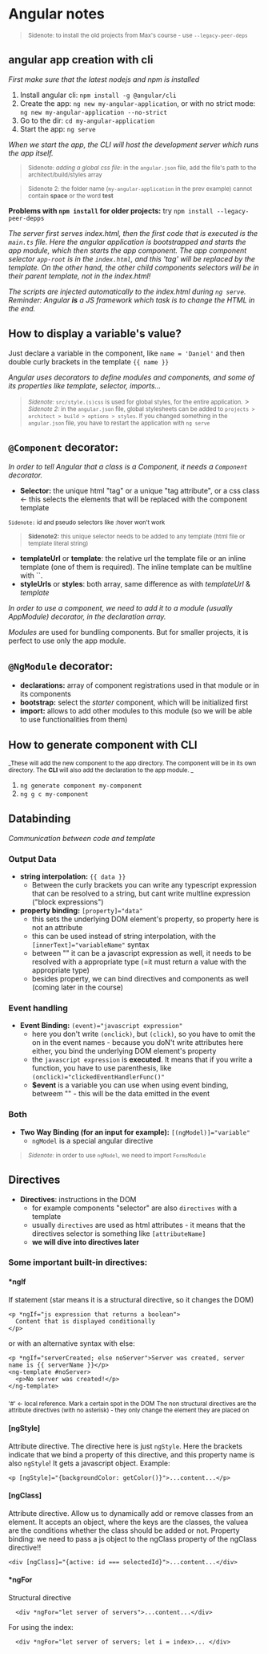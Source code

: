# Angular notes

> <sub>Sidenote: to install the old projects from Max's course - use `--legacy-peer-deps`</sub>

## angular app creation with cli

_First make sure that the latest nodejs and npm is installed_

1. Install angular cli: `npm install -g @angular/cli`
2. Create the app: `ng new my-angular-application`, or with no strict mode: `ng new my-angular-application --no-strict`
3. Go to the dir: `cd my-angular-application`
4. Start the app: `ng serve`

_When we start the app, the CLI will host the development server which runs the app itself._

> <sub>Sidenote: _adding a global css file_: in the `angular.json` file, add the file's path to the architect/build/styles array</sub>

> <sub>Sidenote 2: the folder name (`my-angular-application` in the prev example) cannot contain **space** or the word **test**</sub>

**Problems with `npm install` for older projects:** try `npm install --legacy-peer-depps`

_The server first serves index.html, then the first code that is executed is the `main.ts` file. Here the angular application is bootstrapped and starts the app module, which then starts the app component. The app component selector `app-root` is in the `index.html`, and this 'tag' will be replaced by the template. On the other hand, the other child components selectors will be in their parent template, not in the index.html!_

_The scripts are injected automatically to the index.html during `ng serve`. Reminder: Angular **is** a JS framework which task is to change the HTML in the end._

## How to display a variable's value?

Just declare a variable in the component, like
`name = 'Daniel'`
and then double curly brackets in the template
`{{ name }}`

_Angular uses decorators to define modules and components, and some of its properties like template, selector, imports..._

> <small>_Sidenote:_ `src/style.(s)css` is used for global styles, for the entire application.</small> > <small>_Sidenote 2:_ in the `angular.json` file, global stylesheets can be added to `projects > architect > build > options > styles`. If you changed something in the `angular.json` file, you have to restart the application with `ng serve`</small>

## `@Component` decorator:

_In order to tell Angular that a class is a Component, it needs a `Component` decorator._

- **Selector:** the unique html "tag" or a unique "tag attribute", or a css class <- this selects the elements that will be replaced with the component template

<sub>`Sidenote:` id and pseudo selectors like :hover won't work</sub>

> <small>**Sidenote2:** this unique selector needs to be added to any template (html file or template literal string)</small>

- **templateUrl** or **template**: the relative url the template file or an inline template (one of them is required). The inline template can be multline with ``.
- **styleUrls** or **styles**: both array, same difference as with _templateUrl_ & _template_

_In order to use a component, we need to add it to a module (usually AppModule) decorator, in the declaration array._

_Modules_ are used for bundling components. But for smaller projects, it is perfect to use only the app module.

## `@NgModule` decorator:

- **declarations:** array of component registrations used in that module or in its components
- **bootstrap:** select the _starter_ component, which will be initialized first
- **import:** allows to add other modules to this module (so we will be able to use functionalities from them)

## How to generate component with CLI

<sub>_These will add the new component to the app directory. The component will be in its own directory. The **CLI** will also add the declaration to the app module. _</sub>

1. `ng generate component my-component`
2. `ng g c my-component`

## Databinding

_Communication between code and template_

### Output Data

- **string interpolation:** `{{ data }}`
  - Between the curly brackets you can write any typescript expression that can be resolved to a string, but cant write multline expression ("block expressions")
- **property binding:** `[property]="data"`
  - this sets the underlying DOM element's property, so property here is not an attribute
  - this can be used instead of string interpolation, with the `[innerText]="variableName"` syntax
  - between "" it can be a javascript expression as well, it needs to be resolved with a appropriate type (=it must return a value with the appropriate type)
  - besides property, we can bind directives and components as well (coming later in the course)

### Event handling

- **Event Binding:** `(event)="javascript expression"`
  - here you don't write `(onclick)`, but `(click)`, so you have to omit the on in the event names - because you doN't write attributes here either, you bind the underlying DOM element's property
  - the `javascript expression` is **executed**. It means that if you write a function, you have to use parenthesis, like `(onclick)="clickedEventHandlerFunc()"`
  - **$event** is a variable you can use when using event binding, betweem "" - this will be the data emitted in the event

### Both

- **Two Way Binding (for an input for example):** `[(ngModel)]="variable"`
  - `ngModel` is a special angular directive

> <small>_Sidenote:_ in order to use `ngModel`, we need to import `FormsModule` </small>

## Directives

- **Directives**: instructions in the DOM
  - for example components "selector" are also `directives` with a template
  - usually `directives` are used as html attributes - it means that the directives selector is something like `[attributeName]`
  - **we will dive into directives later**

### Some important built-in directives:

#### **\*ngIf**

If statement (star means it is a structural directive, so it changes the DOM)

```
<p *ngIf="js expression that returns a boolean">
  Content that is displayed conditionally
</p>
```

or with an alternative syntax with else:

```
<p *ngIf="serverCreated; else noServer">Server was created, server name is {{ serverName }}</p>
<ng-template #noServer>
  <p>No server was created!</p>
</ng-template>
```

<sub>'#' <- local reference. Mark a certain spot in the DOM</sub>
<sub>The non structural directives are the attribute directives (with no asterisk) - they only change the element they are placed on</sub>

#### **[ngStyle]**

Attribute directive. The directive here is just `ngStyle`. Here the brackets indicate that we bind a property of this directive, and this property name is also `ngStyle`! It gets a javascript object. Example:

```
<p [ngStyle]="{backgroundColor: getColor()}">...content...</p>
```

#### **[ngClass]**

Attribute directive. Allow us to dynamically add or remove classes from an element.
It accepts an object, where the keys are the classes, the valuea are the conditions whether the class should be added or not.
Property binding: we need to pass a js object to the ngClass property of the ngClass directive!!

```
<div [ngClass]="{active: id === selectedId}">...content...</div>
```

#### **\*ngFor**

Structural directive

```
  <div *ngFor="let server of servers">...content...</div>
```

For using the index:

```
  <div *ngFor="let server of servers; let i = index>... </div>
```
